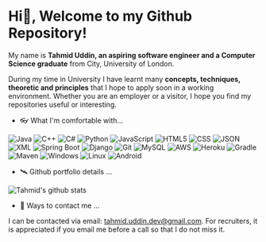 # Hi👋, Welcome to my Github Repository!

My name is **Tahmid Uddin, an aspiring software engineer and a Computer Science graduate** from City, University of London.

During my time in University I have learnt many **concepts, techniques, theoretic and principles** that I hope to apply soon in a working environment. Whether you are an employer or a visitor, I hope you find my repositories useful or interesting.

- 👓 What I'm comfortable with...

<p>
  <img alt="Java" src="https://img.shields.io/badge/-Java-45b8d8?style=flat&logo=Java&logoColor=red&color=white" />
  <img alt="C++" src="https://img.shields.io/badge/C++-blue.svg?style=flat&logo=c%2B%2B" /> 
  <img alt="C#" src="https://img.shields.io/badge/-C Sharp-45b8d8?style=flat&logo=c%2B%2B" />
  <img alt="Python" src="https://img.shields.io/badge/-Python-blue?style=flat&logo=python&logoColor=orange" />
  <img alt="JavaScript" src="https://img.shields.io/badge/-JavaScript-black?style=flat&logo=javascript&logoColor=yellow" />
  <img alt="HTML5" src="https://img.shields.io/badge/-HTML5-E34F26?style=flat&logo=html5&logoColor=white" />
  <img alt="CSS" src="https://img.shields.io/badge/-CSS-blue?style=flat&logo=html5&logoColor=white" />
  <img alt="JSON" src="https://img.shields.io/badge/-JSON-grey?style=flat&logo=json&logoColor=black" />
  <img alt="XML" src="https://img.shields.io/badge/-XML-white?style=flat&logo=maas&logoColor=orange" />
  <img alt="Spring Boot" src="https://img.shields.io/badge/-Spring_Boot-43853d?style=flat&logo=spring&logoColor=white" />
  <img alt="Django" src="https://img.shields.io/badge/-Django-black?style=flat&logo=django&logoColor=white" />
  <img alt="Git" src="https://img.shields.io/badge/-Git-F05032?style=flat&logo=git&logoColor=white" />
  <img alt="MySQL" src="https://img.shields.io/badge/-MySQL-blue?style=flat&logo=mysql&logoColor=white" />
  <img alt="AWS" src="https://img.shields.io/badge/-AWS-black?style=flat&logo=amazon-aws&logoColor=orange" />
  <img alt="Heroku" src="https://img.shields.io/badge/-Heroku-430098?style=flat&logo=heroku&logoColor=white" />
  <img alt="Gradle" src="https://img.shields.io/badge/-Gradle-white?style=flat&logo=gradle&logoColor=green" />
  <img alt="Maven" src="https://img.shields.io/badge/-Maven-white?style=flat&logo=apollo-graphql&logoColor=black" />
  <img alt="Windows" src="https://img.shields.io/badge/-Windows-white?style=flat&logo=windows&logoColor=blue" />
  <img alt="Linux" src="https://img.shields.io/badge/-Linux-orange?style=flat&logo=linux&logoColor=black" />
  <img alt="Android" src="https://img.shields.io/badge/-Native%20Android%20Development-black?style=flat&logo=android&logoColor=green" />
</p>

- 🛰 Github portfolio details ...

![Tahmid's github stats](https://github-readme-stats.vercel.app/api?username=TahmidU&show_icons=true&hide=contribs)
  
- 📧 Ways to contact me ...

I can be contacted via email: tahmid.uddin.dev@gmail.com. For recruiters, it is appreciated if you email me before a call so that I do not miss it.

##
